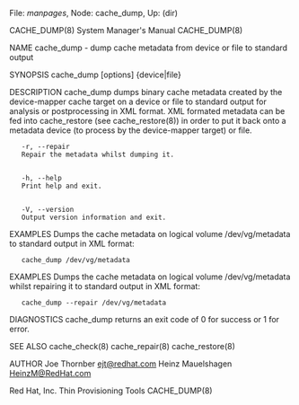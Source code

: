 File: *manpages*,  Node: cache_dump,  Up: (dir)

CACHE_DUMP(8)               System Manager's Manual              CACHE_DUMP(8)



NAME
       cache_dump - dump cache metadata from device or file to standard output


SYNOPSIS
       cache_dump [options] {device|file}


DESCRIPTION
       cache_dump  dumps  binary  cache  metadata created by the device-mapper
       cache target on a device or file to standard  output  for  analysis  or
       postprocessing  in  XML  format.  XML formated metadata can be fed into
       cache_restore (see cache_restore(8)) in order to put  it  back  onto  a
       metadata device (to process by the device-mapper target) or file.


       -r, --repair
       Repair the metadata whilst dumping it.


       -h, --help
       Print help and exit.


       -V, --version
       Output version information and exit.


EXAMPLES
       Dumps the cache metadata on logical volume /dev/vg/metadata to standard
       output in XML format:

       cache_dump /dev/vg/metadata


EXAMPLES
       Dumps the cache metadata  on  logical  volume  /dev/vg/metadata  whilst
       repairing it to standard output in XML format:

       cache_dump --repair /dev/vg/metadata


DIAGNOSTICS
       cache_dump returns an exit code of 0 for success or 1 for error.


SEE ALSO
       cache_check(8) cache_repair(8) cache_restore(8)


AUTHOR
       Joe Thornber <ejt@redhat.com>
       Heinz Mauelshagen <HeinzM@RedHat.com>



Red Hat, Inc.               Thin Provisioning Tools              CACHE_DUMP(8)
